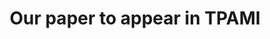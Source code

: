 ---
news_date: "17 May"
year: "2024"
title: "Our paper to appear in TPAMI"
link: "https://vill.tongji.edu.cn/info/1057/2026.htm"
---